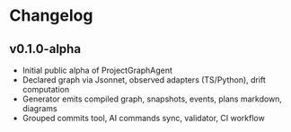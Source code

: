 # Changelog

## v0.1.0-alpha
- Initial public alpha of ProjectGraphAgent
- Declared graph via Jsonnet, observed adapters (TS/Python), drift computation
- Generator emits compiled graph, snapshots, events, plans markdown, diagrams
- Grouped commits tool, AI commands sync, validator, CI workflow
